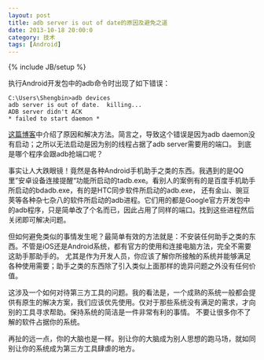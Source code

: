 ```yaml
---
layout: post
title: adb server is out of date的原因及避免之道
date: 2013-10-18 20:00:0
category: 技术
tags: [Android]
---
```

{% include JB/setup %}

执行Android开发包中的adb命令时出现了如下错误：

    C:\Users\Shengbin>adb devices
    adb server is out of date.  killing...
    ADB server didn't ACK
    * failed to start daemon *

<!--more-->
[这篇博客](http://blog.csdn.net/id19870510/article/details/8489486)中介绍了原因和解决方法。简言之，导致这个错误是因为adb daemon没有启动；之所以无法启动是因为别的线程占据了adb server需要用的端口。
到底是哪个程序会跟adb抢端口呢？

事实让人大跌眼镜！竟然是各种Android手机助手之类的东西。我遇到的是QQ里”安卓设备连接提醒“功能所启动的tadb.exe。看别人的案例有的是百度手机助手所启动的bdadb.exe，有的是HTC同步软件所启动的adb.exe，
还有金山、豌豆荚等各种杂七杂八的软件所启动的adb进程。它们用的都是Google官方开发包中的adb程序，只是简单改了个名而已，因此占用了同样的端口。找到这些进程然后关闭即可解决问题。

但如何避免类似的事情发生呢？最简单有效的方法就是：不安装任何助手之类的东西。不管是iOS还是Android系统，都有官方的使用和连接电脑方法，完全不需要这助手那助手的。
尤其是作为开发人员，你应该了解你所接触的系统并能够满足各种使用需要；助手之类的东西除了引入类似上面那样的诡异问题之外没有任何价值。

这涉及一个如何对待第三方工具的问题。我的看法是，一个成熟的系统一般都会提供有原生的解决方案，我们应该优先使用。仅对于那些系统没有满足的需求，才向别的工具寻求帮助。保持系统的简洁是一件非常有利的事情。
不要让很多你不了解的软件占据你的系统。

再扯的远一点，你的大脑也是一样。别让你的大脑成为别人思想的跑马场，就如同别让你的系统成为第三方工具肆虐的地方。
